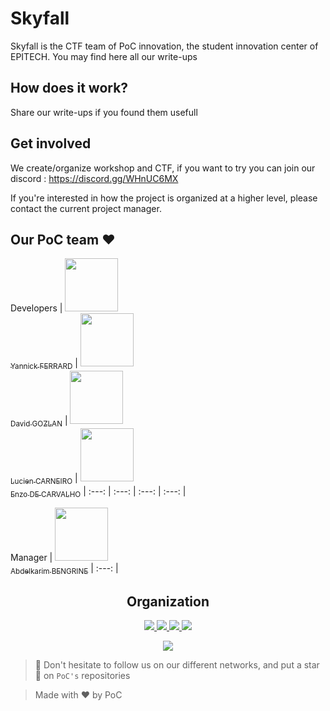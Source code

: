 # Skyfall

Skyfall is the CTF team of PoC innovation, the student innovation center of EPITECH. You may find here all our write-ups

## How does it work?

Share our write-ups if you found them usefull

## Get involved

We create/organize workshop and CTF, if you want to try you can join our discord : https://discord.gg/WHnUC6MX

If you're interested in how the project is organized at a higher level, please contact the current project manager.

## Our PoC team :heart:

Developers
| [<img src="https://github.com/YannickTektek.png?size=85" width=85><br><sub>Yannick FERRARD</sub>](https://github.com/YannickTektek) | [<img src="https://github.com/Davphla.png?size=85" width=85><br><sub>David GOZLAN</sub>](https://github.com/Davphla) | [<img src="https://github.com/lucien-carneiro.png?size=85" width=85><br><sub>Lucien CARNEIRO</sub>](https://github.com/lucien-carneiro) | [<img src="https://github.com/Ozenski1.png?size=85" width=85><br><sub>Enzo DE CARVALHO</sub>](https://github.com/Ozenski1)
| :---: | :---: | :---: | :---: | 

Manager
| [<img src="https://github.com/AbdelkarimBENGRINE.png?size=85" width=85><br><sub>Abdelkarim BENGRINE</sub>](https://github.com/AbdelkarimBENGRINE)
| :---: |

<h2 align=center>
Organization
</h2>

<p align='center'>
    <a href="https://www.linkedin.com/company/pocinnovation/mycompany/">
        <img src="https://img.shields.io/badge/LinkedIn-0077B5?style=for-the-badge&logo=linkedin&logoColor=white">
    </a>
    <a href="https://www.instagram.com/pocinnovation/">
        <img src="https://img.shields.io/badge/Instagram-E4405F?style=for-the-badge&logo=instagram&logoColor=white">
    </a>
    <a href="https://twitter.com/PoCInnovation">
        <img src="https://img.shields.io/badge/Twitter-1DA1F2?style=for-the-badge&logo=twitter&logoColor=white">
    </a>
    <a href="https://discord.com/invite/Yqq2ADGDS7">
        <img src="https://img.shields.io/badge/Discord-7289DA?style=for-the-badge&logo=discord&logoColor=white">
    </a>
</p>
<p align=center>
    <a href="https://www.poc-innovation.fr/">
        <img src="https://img.shields.io/badge/WebSite-1a2b6d?style=for-the-badge&logo=GitHub Sponsors&logoColor=white">
    </a>
</p>

> :rocket: Don't hesitate to follow us on our different networks, and put a star 🌟 on `PoC's` repositories

> Made with :heart: by PoC
